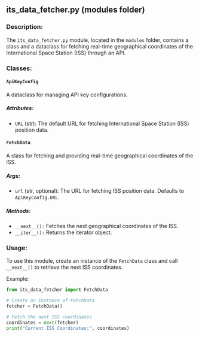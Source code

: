 ## its_data_fetcher.py (modules folder)

### Description:
The `its_data_fetcher.py` module, located in the `modules` folder, contains a class and a dataclass for fetching real-time geographical coordinates of the International Space Station (ISS) through an API.

### Classes:

#### `ApiKeyConfig`
A dataclass for managing API key configurations.

##### Attributes:
- `URL` (str): The default URL for fetching International Space Station (ISS) position data.

#### `FetchData`
A class for fetching and providing real-time geographical coordinates of the ISS.

##### Args:
- `url` (str, optional): The URL for fetching ISS position data. Defaults to `ApiKeyConfig.URL`.

##### Methods:
- `__next__():` Fetches the next geographical coordinates of the ISS.
- `__iter__():` Returns the iterator object.

### Usage:
To use this module, create an instance of the `FetchData` class and call `__next__()` to retrieve the next ISS coordinates.

Example:
```python
from its_data_fetcher import FetchData

# Create an instance of FetchData
fetcher = FetchData()

# Fetch the next ISS coordinates
coordinates = next(fetcher)
print("Current ISS Coordinates:", coordinates)
